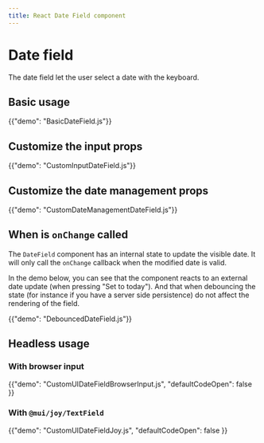 ```yaml
---
title: React Date Field component
---
```


# Date field

<p class="description">The date field let the user select a date with the keyboard.</p>

## Basic usage

{{"demo": "BasicDateField.js"}}

## Customize the input props

{{"demo": "CustomInputDateField.js"}}

## Customize the date management props

{{"demo": "CustomDateManagementDateField.js"}}

## When is `onChange` called

The `DateField` component has an internal state to update the visible date.
It will only call the `onChange` callback when the modified date is valid.

In the demo below, you can see that the component reacts to an external date update (when pressing "Set to today").
And that when debouncing the state (for instance if you have a server side persistence) do not affect the rendering of the field.

{{"demo": "DebouncedDateField.js"}}

## Headless usage

### With browser input

{{"demo": "CustomUIDateFieldBrowserInput.js", "defaultCodeOpen": false }}

### With `@mui/joy/TextField`

{{"demo": "CustomUIDateFieldJoy.js", "defaultCodeOpen": false }}
